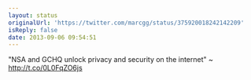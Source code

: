 ```yaml
---
layout: status
originalUrl: 'https://twitter.com/marcgg/status/375920018242142209'
isReply: false
date: 2013-09-06 09:54:51
---
```


"NSA and GCHQ unlock privacy and security on the internet" ~ http://t.co/0L0FqZO6js
